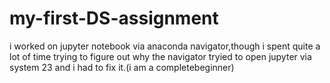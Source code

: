 # my-first-DS-assignment
 i worked on jupyter notebook via anaconda navigator,though i spent quite a lot of time trying to figure out why the navigator tryied to open jupyter via system 23 and i had to fix it.(i am a completebeginner)
